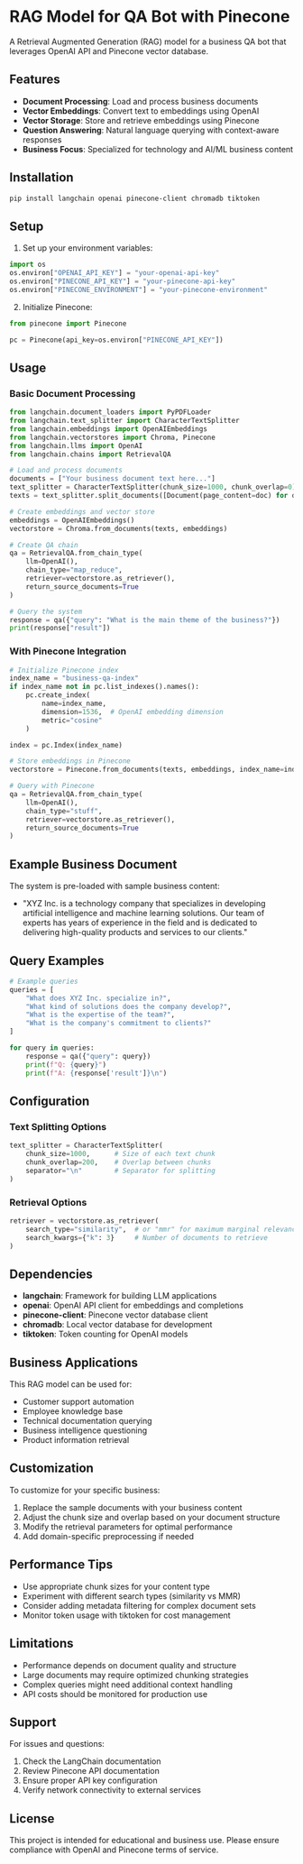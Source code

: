 # RAG Model for QA Bot with Pinecone

A Retrieval Augmented Generation (RAG) model for a business QA bot that leverages OpenAI API and Pinecone vector database.

## Features

- **Document Processing**: Load and process business documents
- **Vector Embeddings**: Convert text to embeddings using OpenAI
- **Vector Storage**: Store and retrieve embeddings using Pinecone
- **Question Answering**: Natural language querying with context-aware responses
- **Business Focus**: Specialized for technology and AI/ML business content

## Installation

```bash
pip install langchain openai pinecone-client chromadb tiktoken
```

## Setup

1. Set up your environment variables:

```python
import os
os.environ["OPENAI_API_KEY"] = "your-openai-api-key"
os.environ["PINECONE_API_KEY"] = "your-pinecone-api-key"
os.environ["PINECONE_ENVIRONMENT"] = "your-pinecone-environment"
```

2. Initialize Pinecone:

```python
from pinecone import Pinecone

pc = Pinecone(api_key=os.environ["PINECONE_API_KEY"])
```

## Usage

### Basic Document Processing

```python
from langchain.document_loaders import PyPDFLoader
from langchain.text_splitter import CharacterTextSplitter
from langchain.embeddings import OpenAIEmbeddings
from langchain.vectorstores import Chroma, Pinecone
from langchain.llms import OpenAI
from langchain.chains import RetrievalQA

# Load and process documents
documents = ["Your business document text here..."]
text_splitter = CharacterTextSplitter(chunk_size=1000, chunk_overlap=0)
texts = text_splitter.split_documents([Document(page_content=doc) for doc in documents])

# Create embeddings and vector store
embeddings = OpenAIEmbeddings()
vectorstore = Chroma.from_documents(texts, embeddings)

# Create QA chain
qa = RetrievalQA.from_chain_type(
    llm=OpenAI(),
    chain_type="map_reduce",
    retriever=vectorstore.as_retriever(),
    return_source_documents=True
)

# Query the system
response = qa({"query": "What is the main theme of the business?"})
print(response["result"])
```

### With Pinecone Integration

```python
# Initialize Pinecone index
index_name = "business-qa-index"
if index_name not in pc.list_indexes().names():
    pc.create_index(
        name=index_name,
        dimension=1536,  # OpenAI embedding dimension
        metric="cosine"
    )

index = pc.Index(index_name)

# Store embeddings in Pinecone
vectorstore = Pinecone.from_documents(texts, embeddings, index_name=index_name)

# Query with Pinecone
qa = RetrievalQA.from_chain_type(
    llm=OpenAI(),
    chain_type="stuff",
    retriever=vectorstore.as_retriever(),
    return_source_documents=True
)
```

## Example Business Document

The system is pre-loaded with sample business content:
- "XYZ Inc. is a technology company that specializes in developing artificial intelligence and machine learning solutions. Our team of experts has years of experience in the field and is dedicated to delivering high-quality products and services to our clients."

## Query Examples

```python
# Example queries
queries = [
    "What does XYZ Inc. specialize in?",
    "What kind of solutions does the company develop?",
    "What is the expertise of the team?",
    "What is the company's commitment to clients?"
]

for query in queries:
    response = qa({"query": query})
    print(f"Q: {query}")
    print(f"A: {response['result']}\n")
```

## Configuration

### Text Splitting Options
```python
text_splitter = CharacterTextSplitter(
    chunk_size=1000,      # Size of each text chunk
    chunk_overlap=200,    # Overlap between chunks
    separator="\n"        # Separator for splitting
)
```

### Retrieval Options
```python
retriever = vectorstore.as_retriever(
    search_type="similarity",  # or "mmr" for maximum marginal relevance
    search_kwargs={"k": 3}     # Number of documents to retrieve
)
```

## Dependencies

- **langchain**: Framework for building LLM applications
- **openai**: OpenAI API client for embeddings and completions
- **pinecone-client**: Pinecone vector database client
- **chromadb**: Local vector database for development
- **tiktoken**: Token counting for OpenAI models

## Business Applications

This RAG model can be used for:
- Customer support automation
- Employee knowledge base
- Technical documentation querying
- Business intelligence questioning
- Product information retrieval

## Customization

To customize for your specific business:

1. Replace the sample documents with your business content
2. Adjust the chunk size and overlap based on your document structure
3. Modify the retrieval parameters for optimal performance
4. Add domain-specific preprocessing if needed

## Performance Tips

- Use appropriate chunk sizes for your content type
- Experiment with different search types (similarity vs MMR)
- Consider adding metadata filtering for complex document sets
- Monitor token usage with tiktoken for cost management

## Limitations

- Performance depends on document quality and structure
- Large documents may require optimized chunking strategies
- Complex queries might need additional context handling
- API costs should be monitored for production use

## Support

For issues and questions:
1. Check the LangChain documentation
2. Review Pinecone API documentation
3. Ensure proper API key configuration
4. Verify network connectivity to external services

## License

This project is intended for educational and business use. Please ensure compliance with OpenAI and Pinecone terms of service.
